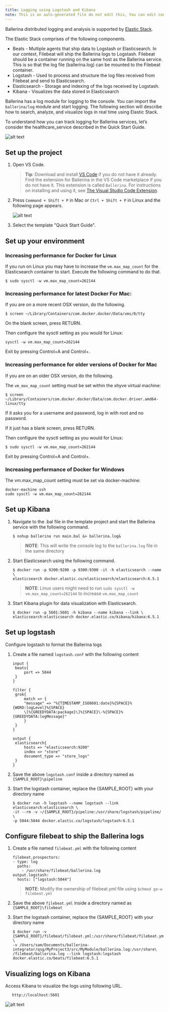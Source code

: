 ```yaml
---
title: Logging using Logstash and Kibana
note: This is an auto-generated file do not edit this, You can edit content in "ballerina-integrator" repo
---
```


Ballerina distributed logging and analysis is supported by [Elastic Stack](https://www.elastic.co/).

The Elastic Stack comprises of the following components.

- Beats - Multiple agents that ship data to Logstash or Elasticsearch. In our context, Filebeat will ship the Ballerina logs to Logstash. Filebeat should be a container running on the same host as the Ballerina service. This is so that the log file (ballerina.log) can be mounted to the Filebeat container.
- Logstash - Used to process and structure the log files received from Filebeat and send to Elasticsearch.
- Elasticsearch - Storage and indexing of the logs received by Logstash.
- Kibana - Visualizes the data stored in Elasticsearch

Ballerina has a log module for logging to the console. You can import the `ballerina/log` module and start logging. The following section will describe how to search, analyze, and visualize logs in real time using Elastic Stack.

To understand how you can track logging for Ballerina services, let’s consider the healthcare_service described in the Quick Start Guide.

 ![alt text](../../assets/img/logstash-kibana.png)

## Set up the project 

1. Open VS Code.
   > **Tip**: Download and install [VS Code](https://code.visualstudio.com/Download) if you do not have it already. Find the extension for Ballerina in the VS Code marketplace if you do not have it. This extension is called `Ballerina`. For instructions on installing and using it, see [The Visual Studio Code Extension](https://ballerina.io/learn/tools-ides/vscode-plugin/).

2. Press `Command + Shift + P` in Mac or `Ctrl + Shift + P` in Linux and the following page appears.

   ![alt text](../../assets/img/vs-code-landing.png)

3. Select the template "Quick Start Guide".

## Set up your environment

### Increasing performance for Docker for Linux

If you run on Linux you may have to increase the `vm.max_map_count` for the Elasticsearch container to start. Execute the following command to do that.

```
$ sudo sysctl -w vm.max_map_count=262144

```

### Increasing performance for latest Docker For Mac:

If you are on a more recent OSX version, do the following.

```
$ screen ~/Library/Containers/com.docker.docker/Data/vms/0/tty

```

On the blank screen, press RETURN.

Then configure the sysctl setting as you would for Linux:

```
sysctl -w vm.max_map_count=262144

```

Exit by pressing Control+A and Control+\.

### Increasing performance for older versions of Docker for Mac

If you are on an older OSX version, do the following.

The `vm_max_map_count` setting must be set within the xhyve virtual machine:

```
$ screen ~/Library/Containers/com.docker.docker/Data/com.docker.driver.amd64-linux/tty

```

If it asks you for a username and password, log in with root and no password.

If it just has a blank screen, press RETURN.

Then configure the sysctl setting as you would for Linux:

```
$ sudo sysctl -w vm.max_map_count=262144

```

Exit by pressing Control+A and Control+\.

### Increasing performance of Docker for Windows

The vm.max_map_count setting must be set via docker-machine:

```
docker-machine ssh
sudo sysctl -w vm.max_map_count=262144

```

## Set up Kibana

1. Navigate to the .bal file in the template project and start the Ballerina service with the following command.

   ```
   $ nohup ballerina run main.bal &> ballerina.log&

   ```

   > **NOTE**: This will write the console log to the `ballerina.log` file in the same directory

2. Start Elasticsearch using the following command.

   ```
   $ docker run -p 9200:9200 -p 9300:9300 -it -h elasticsearch --name \
   elasticsearch docker.elastic.co/elasticsearch/elasticsearch:6.5.1 
   ```

   > **NOTE**: Linux users might need to run `sudo sysctl -w vm.max_map_count=262144` to increase `vm.max_map_count` 
   
3. Start Kibana plugin for data visualization with Elasticsearch.

   ```
   $ docker run -p 5601:5601 -h kibana --name kibana --link \
   elasticsearch:elasticsearch docker.elastic.co/kibana/kibana:6.5.1     
   ```

## Set up logstash

Configure logstash to format the Ballerina logs

1. Create a file named `logstash.conf` with the following content
   ```
   input {  
    beats{ 
        port => 5044 
    }  
   }
   
   filter {  
    grok{  
        match => { 
	    "message" => "%{TIMESTAMP_ISO8601:date}%{SPACE}%{WORD:logLevel}%{SPACE}
	    \[%{GREEDYDATA:package}\]%{SPACE}\-%{SPACE}%{GREEDYDATA:logMessage}"
        }  
    }  
   }   
   
   output {  
    elasticsearch{  
        hosts => "elasticsearch:9200"  
        index => "store"  
        document_type => "store_logs"  
    }  
   }  
   ```

2. Save the above `logstash.conf` inside a directory named as `{SAMPLE_ROOT}\pipeline`
     
3. Start the logstash container, replace the {SAMPLE_ROOT} with your directory name
     
   ```
   $ docker run -h logstash --name logstash --link elasticsearch:elasticsearch \
   -it --rm -v ~/{SAMPLE_ROOT}/pipeline:/usr/share/logstash/pipeline/ \
   -p 5044:5044 docker.elastic.co/logstash/logstash:6.5.1
   ```
  
## Configure filebeat to ship the Ballerina logs
    
1. Create a file named `filebeat.yml` with the following content

   ```
   filebeat.prospectors:
   - type: log
     paths:
       - /usr/share/filebeat/ballerina.log
   output.logstash:
     hosts: ["logstash:5044"]  
   ```
   
   > **NOTE**: Modify the ownership of filebeat.yml file using `$chmod go-w filebeat.yml` 

2. Save the above `filebeat.yml` inside a directory named as `{SAMPLE_ROOT}\filebeat`   
        
3. Start the logstash container, replace the {SAMPLE_ROOT} with your directory name
     
   ```
   $ docker run -v {SAMPLE_ROOT}/filebeat/filebeat.yml:/usr/share/filebeat/filebeat.yml \
   -v /Users/sam/Documents/ballerina-integrator/qsg/MyProject3/src/MyModule/ballerina.log:/usr/share\
   /filebeat/ballerina.log --link logstash:logstash docker.elastic.co/beats/filebeat:6.5.1
   ```

## Visualizing logs on Kibana

Access Kibana to visualize the logs using following URL.

```
   http://localhost:5601 
```
![alt text](../../assets/img/logstash-kibana-visual.png)
